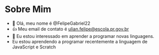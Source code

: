 # Sobre Mim


- 👋 Olá, meu nome é @FelipeGabriel22
- :+1: Meu email de contato é ulian.felipe@escola.pr.gov.br
- 👀 Eu estou interessado em aprender a programar novas linguagens.
-    Eu estou aprendendo a programar recentemente a linguagem de JavaScript e Scratch


